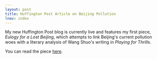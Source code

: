 ```yaml
---
layout: post
title: Huffington Post Article on Beijing Pollution
lnav: index
---
```


My new Huffington Post blog is currently live and features my first piece, _Eulogy for a Lost Beijing_, which attempts to link Beijing's current pollution woes with a literary analysis of Wang Shuo's writing in _Playing for Thrills_.

You can read the piece [here](http://www.huffingtonpost.com/kaitlin-solimine/beijing-china-pollution_b_2474850.html).